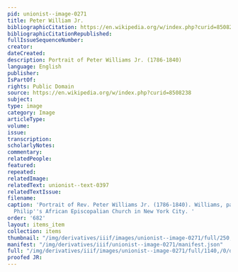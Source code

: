 ```yaml
---
pid: unionist--image-0271
title: Peter William Jr.
bibliographicCitation: https://en.wikipedia.org/w/index.php?curid=8508238
bibliographicCitationRepublished: 
fullIssueSequenceNumber: 
creator: 
dateCreated: 
description: Portrait of Peter Williams Jr. (1786-1840)
language: English
publisher: 
IsPartOf: 
rights: Public Domain
source: https://en.wikipedia.org/w/index.php?curid=8508238
subject: 
type: image
category: Image
articleType: 
volume: 
issue: 
transcription: 
scholarlyNotes: 
commentary: 
relatedPeople: 
featured: 
repeated: 
relatedImage: 
relatedText: unionist--text-0397
relatedTextIssue: 
filename: 
caption: 'Portrait of Rev. Peter Williams Jr. (1786-1840). Williams, pastor of St.
  Philip''s African Episcopalian Church in New York City. '
order: '682'
layout: items_item
collection: items
thumbnail: "/img/derivatives/iiif/images/unionist--image-0271/full/250,/0/default.jpg"
manifest: "/img/derivatives/iiif/unionist--image-0271/manifest.json"
full: "/img/derivatives/iiif/images/unionist--image-0271/full/1140,/0/default.jpg"
proofed JR: 
---
```

